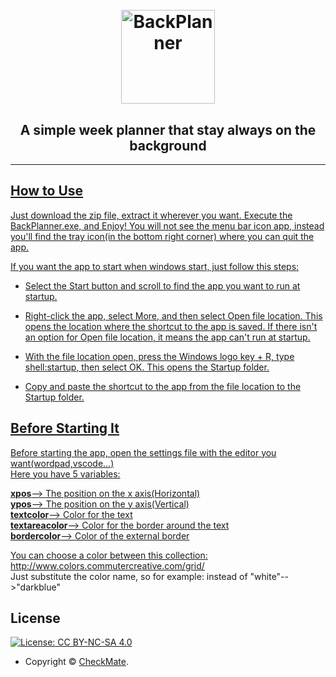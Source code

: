 <h1 align="center">
  <br>
  <a><img width="150" height="150" src="https://upload.wikimedia.org/wikipedia/commons/thumb/c/ca/Calendar_icon_2.svg/989px-Calendar_icon_2.svg.png" alt="BackPlanner"></a>
</h1>

<h2 align="center">A simple week planner that stay always on the background</h2>

<p align="center">
    <a href="https://github.com/ch-ckmate/BackPlannercommits/master">

</p>
      
---
      
## How to Use

Just download the zip file, extract it wherever you want. Execute the BackPlanner.exe, and Enjoy!
You will not see the menu bar icon app, instead you'll find the tray icon(in the bottom right corner) where you can quit the app.

If you want the app to start when windows start, just follow this steps:

* Select the Start  button and scroll to find the app you want to run at startup.

* Right-click the app, select More, and then select Open file location. This opens the location where the shortcut to the app is saved. If there isn't an option for Open file location, it means the app can't run at startup.

* With the file location open, press the Windows logo key  + R, type shell:startup, then select OK. This opens the Startup folder.

* Copy and paste the shortcut to the app from the file location to the Startup folder.


## Before Starting It

Before starting the app, open the settings file with the editor you want(wordpad,vscode...)  
Here you have 5 variables:  

**xpos**--> The position on the x axis(Horizontal)  
**ypos**--> The position on the y axis(Vertical)  
**textcolor**--> Color for the text  
**textareacolor**--> Color for the border around the text  
**bordercolor**--> Color of the external border  


You can choose a color between this collection:  http://www.colors.commutercreative.com/grid/  
Just substitute the color name, so for example: instead of "white"-->"darkblue"
      
      
      
## License

[![License: CC BY-NC-SA 4.0](https://img.shields.io/badge/License-CC%20BY--NC--SA%204.0-orange.svg?style=flat-square)](https://creativecommons.org/licenses/by-nc-sa/4.0/)

- Copyright © [CheckMate](https://github.com/ch-ckmate).
